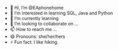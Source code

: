 - 👋 Hi, I’m @EAphonehome
- 👀 I’m interested in learning SQL, Java and Python
- 🌱 I’m currently learning 
- 💞️ I’m looking to collaborate on ...
- 📫 How to reach me ...
- 😄 Pronouns: she/her/hers
- ⚡ Fun fact: I like hiking. 

<!---
EAphonehome/EAphonehome is a ✨ special ✨ repository because its `README.md` (this file) appears on your GitHub profile.
You can click the Preview link to take a look at your changes.
--->
